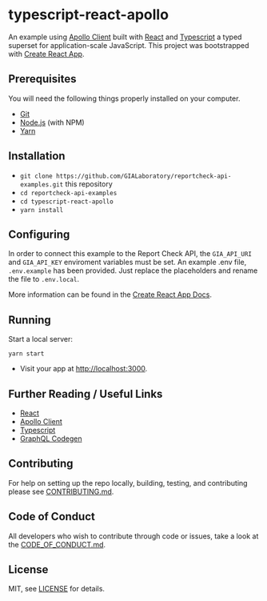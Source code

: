 # typescript-react-apollo

An example using [Apollo Client](http://dev.apollodata.com/) built with [React](https://facebook.github.io/react/) and [Typescript](https://www.typescriptlang.org) a typed superset for application-scale JavaScript. This project was bootstrapped with [Create React App](https://github.com/facebookincubator/create-react-app).

## Prerequisites

You will need the following things properly installed on your computer.

* [Git](https://git-scm.com/)
* [Node.js](https://nodejs.org/) (with NPM)
* [Yarn](https://yarnpkg.com/en/)

## Installation

* `git clone https://github.com/GIALaboratory/reportcheck-api-examples.git` this repository
* `cd reportcheck-api-examples`
* `cd typescript-react-apollo`
* `yarn install`

## Configuring

In order to connect this example to the Report Check API, the `GIA_API_URI` and `GIA_API_KEY` enviroment variables must be 
set. An example .env file, `.env.example` has been provided. Just replace the placeholders and rename the file to `.env.local`.

More information can be found in the [Create React App Docs](https://facebook.github.io/create-react-app/docs/adding-custom-environment-variables).

## Running

Start a local server:

```
yarn start
```

* Visit your app at [http://localhost:3000](http://localhost:3000).

## Further Reading / Useful Links

* [React](https://facebook.github.io/react/)
* [Apollo Client](http://dev.apollodata.com/)
* [Typescript](https://www.typescriptlang.org)
* [GraphQL Codegen](https://graphql-code-generator.com/)

## Contributing
For help on setting up the repo locally, building, testing, and contributing
please see [CONTRIBUTING.md](https://github.com/GIALaboratory/reportcheck-api-examples/blob/master/CONTRIBUTING.md).

## Code of Conduct
All developers who wish to contribute through code or issues, take a look at the
[CODE_OF_CONDUCT.md](https://github.com/GIALaboratory/reportcheck-api-examples/blob/master/CODE_OF_CONDUCT.md).

## License

MIT, see [LICENSE](https://github.com/GIALaboratory/reportcheck-api-examples/blob/master/LICENSE.txt) for details.
